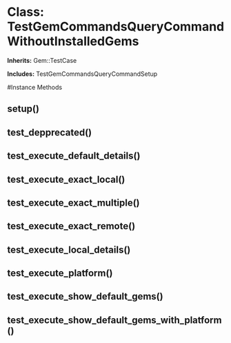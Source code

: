 # Class: TestGemCommandsQueryCommandWithoutInstalledGems
**Inherits:** Gem::TestCase
    
**Includes:** TestGemCommandsQueryCommandSetup
  




#Instance Methods
## setup() [](#method-i-setup)

## test_depprecated() [](#method-i-test_depprecated)

## test_execute_default_details() [](#method-i-test_execute_default_details)

## test_execute_exact_local() [](#method-i-test_execute_exact_local)

## test_execute_exact_multiple() [](#method-i-test_execute_exact_multiple)

## test_execute_exact_remote() [](#method-i-test_execute_exact_remote)

## test_execute_local_details() [](#method-i-test_execute_local_details)

## test_execute_platform() [](#method-i-test_execute_platform)

## test_execute_show_default_gems() [](#method-i-test_execute_show_default_gems)

## test_execute_show_default_gems_with_platform() [](#method-i-test_execute_show_default_gems_with_platform)

